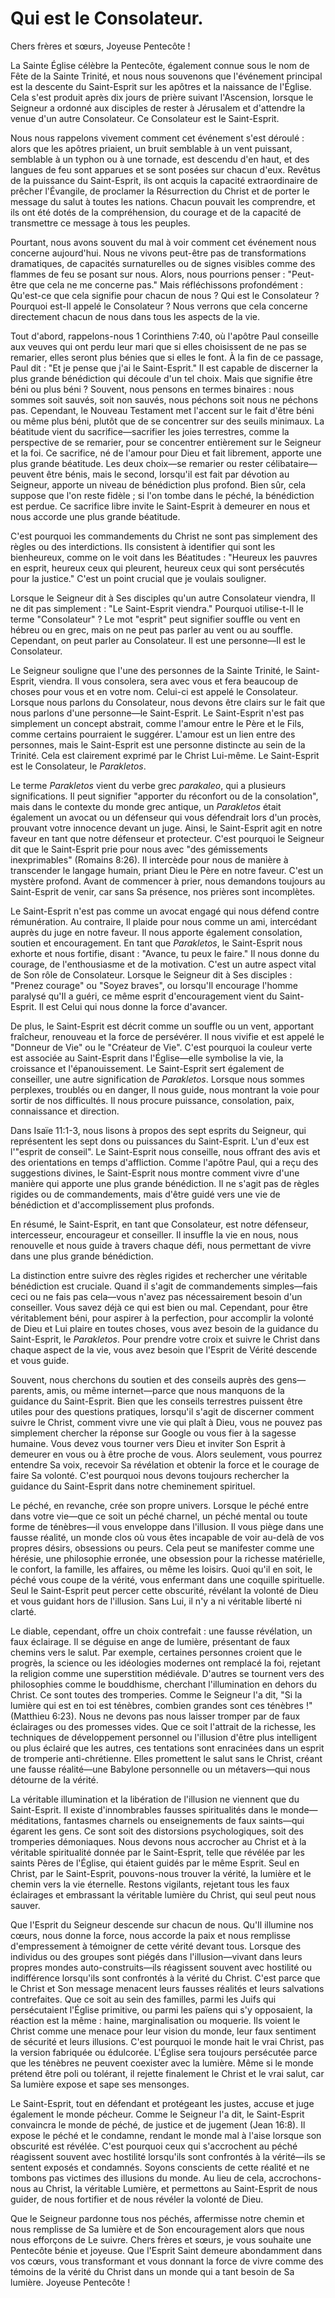# Qui est le Consolateur.

Chers frères et sœurs, Joyeuse Pentecôte !

La Sainte Église célèbre la Pentecôte, également connue sous le nom de Fête de la Sainte Trinité, et nous nous souvenons que l'événement principal est la descente du Saint-Esprit sur les apôtres et la naissance de l'Église. Cela s'est produit après dix jours de prière suivant l'Ascension, lorsque le Seigneur a ordonné aux disciples de rester à Jérusalem et d'attendre la venue d'un autre Consolateur. Ce Consolateur est le Saint-Esprit.

Nous nous rappelons vivement comment cet événement s'est déroulé : alors que les apôtres priaient, un bruit semblable à un vent puissant, semblable à un typhon ou à une tornade, est descendu d'en haut, et des langues de feu sont apparues et se sont posées sur chacun d'eux. Revêtus de la puissance du Saint-Esprit, ils ont acquis la capacité extraordinaire de prêcher l'Évangile, de proclamer la Résurrection du Christ et de porter le message du salut à toutes les nations. Chacun pouvait les comprendre, et ils ont été dotés de la compréhension, du courage et de la capacité de transmettre ce message à tous les peuples.

Pourtant, nous avons souvent du mal à voir comment cet événement nous concerne aujourd'hui. Nous ne vivons peut-être pas de transformations dramatiques, de capacités surnaturelles ou de signes visibles comme des flammes de feu se posant sur nous. Alors, nous pourrions penser : "Peut-être que cela ne me concerne pas." Mais réfléchissons profondément : Qu'est-ce que cela signifie pour chacun de nous ? Qui est le Consolateur ? Pourquoi est-Il appelé le Consolateur ? Nous verrons que cela concerne directement chacun de nous dans tous les aspects de la vie.

Tout d'abord, rappelons-nous 1 Corinthiens 7:40, où l'apôtre Paul conseille aux veuves qui ont perdu leur mari que si elles choisissent de ne pas se remarier, elles seront plus bénies que si elles le font. À la fin de ce passage, Paul dit : "Et je pense que j'ai le Saint-Esprit." Il est capable de discerner la plus grande bénédiction qui découle d'un tel choix. Mais que signifie être béni ou plus béni ? Souvent, nous pensons en termes binaires : nous sommes soit sauvés, soit non sauvés, nous péchons soit nous ne péchons pas. Cependant, le Nouveau Testament met l'accent sur le fait d'être béni ou même plus béni, plutôt que de se concentrer sur des seuils minimaux. La béatitude vient du sacrifice—sacrifier les joies terrestres, comme la perspective de se remarier, pour se concentrer entièrement sur le Seigneur et la foi. Ce sacrifice, né de l'amour pour Dieu et fait librement, apporte une plus grande béatitude. Les deux choix—se remarier ou rester célibataire—peuvent être bénis, mais le second, lorsqu'il est fait par dévotion au Seigneur, apporte un niveau de bénédiction plus profond. Bien sûr, cela suppose que l'on reste fidèle ; si l'on tombe dans le péché, la bénédiction est perdue. Ce sacrifice libre invite le Saint-Esprit à demeurer en nous et nous accorde une plus grande béatitude.

C'est pourquoi les commandements du Christ ne sont pas simplement des règles ou des interdictions. Ils consistent à identifier qui sont les bienheureux, comme on le voit dans les Béatitudes : "Heureux les pauvres en esprit, heureux ceux qui pleurent, heureux ceux qui sont persécutés pour la justice." C'est un point crucial que je voulais souligner.

Lorsque le Seigneur dit à Ses disciples qu'un autre Consolateur viendra, Il ne dit pas simplement : "Le Saint-Esprit viendra." Pourquoi utilise-t-Il le terme "Consolateur" ? Le mot "esprit" peut signifier souffle ou vent en hébreu ou en grec, mais on ne peut pas parler au vent ou au souffle. Cependant, on peut parler au Consolateur. Il est une personne—Il est le Consolateur.

Le Seigneur souligne que l'une des personnes de la Sainte Trinité, le Saint-Esprit, viendra. Il vous consolera, sera avec vous et fera beaucoup de choses pour vous et en votre nom. Celui-ci est appelé le Consolateur. Lorsque nous parlons du Consolateur, nous devons être clairs sur le fait que nous parlons d'une personne—le Saint-Esprit. Le Saint-Esprit n'est pas simplement un concept abstrait, comme l'amour entre le Père et le Fils, comme certains pourraient le suggérer. L'amour est un lien entre des personnes, mais le Saint-Esprit est une personne distincte au sein de la Trinité. Cela est clairement exprimé par le Christ Lui-même. Le Saint-Esprit est le Consolateur, le *Parakletos*.

Le terme *Parakletos* vient du verbe grec *parakaleo*, qui a plusieurs significations. Il peut signifier "apporter du réconfort ou de la consolation", mais dans le contexte du monde grec antique, un *Parakletos* était également un avocat ou un défenseur qui vous défendrait lors d'un procès, prouvant votre innocence devant un juge. Ainsi, le Saint-Esprit agit en notre faveur en tant que notre défenseur et protecteur. C'est pourquoi le Seigneur dit que le Saint-Esprit prie pour nous avec "des gémissements inexprimables" (Romains 8:26). Il intercède pour nous de manière à transcender le langage humain, priant Dieu le Père en notre faveur. C'est un mystère profond. Avant de commencer à prier, nous demandons toujours au Saint-Esprit de venir, car sans Sa présence, nos prières sont incomplètes.

Le Saint-Esprit n'est pas comme un avocat engagé qui nous défend contre rémunération. Au contraire, Il plaide pour nous comme un ami, intercédant auprès du juge en notre faveur. Il nous apporte également consolation, soutien et encouragement. En tant que *Parakletos*, le Saint-Esprit nous exhorte et nous fortifie, disant : "Avance, tu peux le faire." Il nous donne du courage, de l'enthousiasme et de la motivation. C'est un autre aspect vital de Son rôle de Consolateur. Lorsque le Seigneur dit à Ses disciples : "Prenez courage" ou "Soyez braves", ou lorsqu'Il encourage l'homme paralysé qu'Il a guéri, ce même esprit d'encouragement vient du Saint-Esprit. Il est Celui qui nous donne la force d'avancer.

De plus, le Saint-Esprit est décrit comme un souffle ou un vent, apportant fraîcheur, renouveau et la force de persévérer. Il nous vivifie et est appelé le "Donneur de Vie" ou le "Créateur de Vie". C'est pourquoi la couleur verte est associée au Saint-Esprit dans l'Église—elle symbolise la vie, la croissance et l'épanouissement. Le Saint-Esprit sert également de conseiller, une autre signification de *Parakletos*. Lorsque nous sommes perplexes, troublés ou en danger, Il nous guide, nous montrant la voie pour sortir de nos difficultés. Il nous procure puissance, consolation, paix, connaissance et direction.

Dans Isaïe 11:1-3, nous lisons à propos des sept esprits du Seigneur, qui représentent les sept dons ou puissances du Saint-Esprit. L'un d'eux est l'"esprit de conseil". Le Saint-Esprit nous conseille, nous offrant des avis et des orientations en temps d'affliction. Comme l'apôtre Paul, qui a reçu des suggestions divines, le Saint-Esprit nous montre comment vivre d'une manière qui apporte une plus grande bénédiction. Il ne s'agit pas de règles rigides ou de commandements, mais d'être guidé vers une vie de bénédiction et d'accomplissement plus profonds.

En résumé, le Saint-Esprit, en tant que Consolateur, est notre défenseur, intercesseur, encourageur et conseiller. Il insuffle la vie en nous, nous renouvelle et nous guide à travers chaque défi, nous permettant de vivre dans une plus grande bénédiction.

La distinction entre suivre des règles rigides et rechercher une véritable bénédiction est cruciale. Quand il s'agit de commandements simples—fais ceci ou ne fais pas cela—vous n'avez pas nécessairement besoin d'un conseiller. Vous savez déjà ce qui est bien ou mal. Cependant, pour être véritablement béni, pour aspirer à la perfection, pour accomplir la volonté de Dieu et Lui plaire en toutes choses, vous avez besoin de la guidance du Saint-Esprit, le *Parakletos*. Pour prendre votre croix et suivre le Christ dans chaque aspect de la vie, vous avez besoin que l'Esprit de Vérité descende et vous guide.

Souvent, nous cherchons du soutien et des conseils auprès des gens—parents, amis, ou même internet—parce que nous manquons de la guidance du Saint-Esprit. Bien que les conseils terrestres puissent être utiles pour des questions pratiques, lorsqu'il s'agit de discerner comment suivre le Christ, comment vivre une vie qui plaît à Dieu, vous ne pouvez pas simplement chercher la réponse sur Google ou vous fier à la sagesse humaine. Vous devez vous tourner vers Dieu et inviter Son Esprit à demeurer en vous ou à être proche de vous. Alors seulement, vous pourrez entendre Sa voix, recevoir Sa révélation et obtenir la force et le courage de faire Sa volonté. C'est pourquoi nous devons toujours rechercher la guidance du Saint-Esprit dans notre cheminement spirituel.

Le péché, en revanche, crée son propre univers. Lorsque le péché entre dans votre vie—que ce soit un péché charnel, un péché mental ou toute forme de ténèbres—il vous enveloppe dans l'illusion. Il vous piège dans une fausse réalité, un monde clos où vous êtes incapable de voir au-delà de vos propres désirs, obsessions ou peurs. Cela peut se manifester comme une hérésie, une philosophie erronée, une obsession pour la richesse matérielle, le confort, la famille, les affaires, ou même les loisirs. Quoi qu'il en soit, le péché vous coupe de la vérité, vous enfermant dans une coquille spirituelle. Seul le Saint-Esprit peut percer cette obscurité, révélant la volonté de Dieu et vous guidant hors de l'illusion. Sans Lui, il n'y a ni véritable liberté ni clarté.

Le diable, cependant, offre un choix contrefait : une fausse révélation, un faux éclairage. Il se déguise en ange de lumière, présentant de faux chemins vers le salut. Par exemple, certaines personnes croient que le progrès, la science ou les idéologies modernes ont remplacé la foi, rejetant la religion comme une superstition médiévale. D'autres se tournent vers des philosophies comme le bouddhisme, cherchant l'illumination en dehors du Christ. Ce sont toutes des tromperies. Comme le Seigneur l'a dit, "Si la lumière qui est en toi est ténèbres, combien grandes sont ces ténèbres !" (Matthieu 6:23). Nous ne devons pas nous laisser tromper par de faux éclairages ou des promesses vides. Que ce soit l'attrait de la richesse, les techniques de développement personnel ou l'illusion d'être plus intelligent ou plus éclairé que les autres, ces tentations sont enracinées dans un esprit de tromperie anti-chrétienne. Elles promettent le salut sans le Christ, créant une fausse réalité—une Babylone personnelle ou un métavers—qui nous détourne de la vérité.

La véritable illumination et la libération de l'illusion ne viennent que du Saint-Esprit. Il existe d'innombrables fausses spiritualités dans le monde—méditations, fantasmes charnels ou enseignements de faux saints—qui égarent les gens. Ce sont soit des distorsions psychologiques, soit des tromperies démoniaques. Nous devons nous accrocher au Christ et à la véritable spiritualité donnée par le Saint-Esprit, telle que révélée par les saints Pères de l'Église, qui étaient guidés par le même Esprit. Seul en Christ, par le Saint-Esprit, pouvons-nous trouver la vérité, la lumière et le chemin vers la vie éternelle. Restons vigilants, rejetant tous les faux éclairages et embrassant la véritable lumière du Christ, qui seul peut nous sauver.

Que l'Esprit du Seigneur descende sur chacun de nous. Qu'Il illumine nos cœurs, nous donne la force, nous accorde la paix et nous remplisse d'empressement à témoigner de cette vérité devant tous. Lorsque des individus ou des groupes sont piégés dans l'illusion—vivant dans leurs propres mondes auto-construits—ils réagissent souvent avec hostilité ou indifférence lorsqu'ils sont confrontés à la vérité du Christ. C'est parce que le Christ et Son message menacent leurs fausses réalités et leurs salvations contrefaites. Que ce soit au sein des familles, parmi les Juifs qui persécutaient l'Église primitive, ou parmi les païens qui s'y opposaient, la réaction est la même : haine, marginalisation ou moquerie. Ils voient le Christ comme une menace pour leur vision du monde, leur faux sentiment de sécurité et leurs illusions. C'est pourquoi le monde hait le vrai Christ, pas la version fabriquée ou édulcorée. L'Église sera toujours persécutée parce que les ténèbres ne peuvent coexister avec la lumière. Même si le monde prétend être poli ou tolérant, il rejette finalement le Christ et le vrai salut, car Sa lumière expose et sape ses mensonges.

Le Saint-Esprit, tout en défendant et protégeant les justes, accuse et juge également le monde pécheur. Comme le Seigneur l'a dit, le Saint-Esprit convaincra le monde de péché, de justice et de jugement (Jean 16:8). Il expose le péché et le condamne, rendant le monde mal à l'aise lorsque son obscurité est révélée. C'est pourquoi ceux qui s'accrochent au péché réagissent souvent avec hostilité lorsqu'ils sont confrontés à la vérité—ils se sentent exposés et condamnés. Soyons conscients de cette réalité et ne tombons pas victimes des illusions du monde. Au lieu de cela, accrochons-nous au Christ, la véritable Lumière, et permettons au Saint-Esprit de nous guider, de nous fortifier et de nous révéler la volonté de Dieu.

Que le Seigneur pardonne tous nos péchés, affermisse notre chemin et nous remplisse de Sa lumière et de Son encouragement alors que nous nous efforçons de Le suivre. Chers frères et sœurs, je vous souhaite une Pentecôte bénie et joyeuse. Que l'Esprit Saint demeure abondamment dans vos cœurs, vous transformant et vous donnant la force de vivre comme des témoins de la vérité du Christ dans un monde qui a tant besoin de Sa lumière. Joyeuse Pentecôte !

